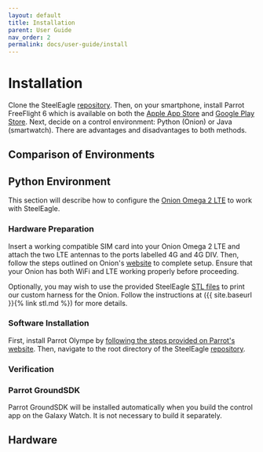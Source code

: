 ```yaml
---
layout: default
title: Installation
parent: User Guide
nav_order: 2
permalink: docs/user-guide/install
---
```

# Installation
Clone the SteelEagle [repository](https://github.com/cmusatyalab/steel-eagle/tree/main). Then, on your smartphone, install Parrot FreeFlight 6 which is available on both the [Apple App Store](https://apps.apple.com/us/app/freeflight-6/id1386165299) and [Google Play Store](https://play.google.com/store/apps/details?id=com.parrot.freeflight6&hl=en_US&gl=US&pli=1). Next, decide on a control environment: Python (Onion) or Java (smartwatch). There are advantages and disadvantages to both methods.

## Comparison of Environments


## Python Environment
This section will describe how to configure the [Onion Omega 2 LTE](https://onion.io/store/omega2-lte-na/) to work with SteelEagle.

### Hardware Preparation
Insert a working compatible SIM card into your Onion Omega 2 LTE and attach the two LTE antennas to the ports labelled 4G and 4G DIV. Then, follow the steps outlined on Onion's [website](https://onion.io/omega2-lte-guide/) to complete setup. Ensure that your Onion has both WiFi and LTE working properly before proceeding.

Optionally, you may wish to use the provided SteelEagle [STL files](https://github.com/cmusatyalab/steel-eagle/tree/main/stl/) to print our custom harness for the Onion. Follow the instructions at ({{ site.baseurl }}{% link stl.md %}) for more details.

### Software Installation
First, install Parrot Olympe by [following the steps provided on Parrot's website](https://developer.parrot.com/docs/olympe/installation.html). Then, navigate to the root directory of the SteelEagle [repository](https://github.com/cmusatyalab/steel-eagle/tree/main).

### Verification

### Parrot GroundSDK
Parrot GroundSDK will be installed automatically when you build the control app on the Galaxy Watch. It is not necessary to build it separately.

## Hardware
 


